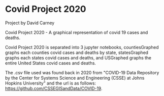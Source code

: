 # Covid Project 2020

Project by David Carney


Covid Project 2020 - A graphical representation of covid 19 cases and deaths.

Covid Project 2020 is separated into 3 jupyter notebooks, countiesGraphed graphs each counties covid cases and deaths by state, statesGraphed graphs each states covid cases and deaths, and USGraphed graphs the entire United States covid cases and deaths.

The .csv file used was found back in 2020 from "COVID-19 Data Repository by the Center for Systems Science and Engineering (CSSE) at Johns Hopkins University" and the url is as follows: https://github.com/CSSEGISandData/COVID-19.
